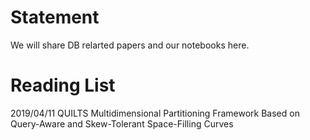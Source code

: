 # Statement
We will share DB relarted papers and our notebooks here.

# Reading List
2019/04/11
QUILTS Multidimensional Partitioning Framework Based on Query-Aware and Skew-Tolerant Space-Filling Curves

